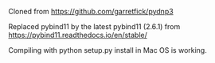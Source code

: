 Cloned from https://github.com/garretfick/pydnp3

Replaced pybind11 by the latest pybind11 (2.6.1) from https://pybind11.readthedocs.io/en/stable/

Compiling with python setup.py install in Mac OS is working.
